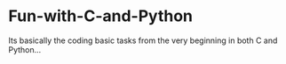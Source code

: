 # Fun-with-C-and-Python
Its basically the coding basic tasks from the very beginning in both C and Python... 
